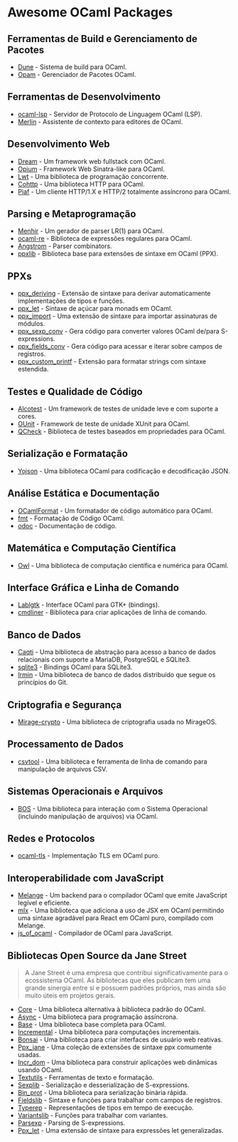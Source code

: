 # Awesome OCaml Packages

## Ferramentas de Build e Gerenciamento de Pacotes
- [Dune](https://dune.build) - Sistema de build para OCaml.
- [Opam](https://opam.ocaml.org) - Gerenciador de Pacotes OCaml.

## Ferramentas de Desenvolvimento
- [ocaml-lsp](https://github.com/ocaml/ocaml-lsp) - Servidor de Protocolo de Linguagem OCaml (LSP).
- [Merlin](https://github.com/ocaml/merlin) - Assistente de contexto para editores de OCaml.

## Desenvolvimento Web
- [Dream](https://aantron.github.io/dream/) - Um framework web fullstack com OCaml.
- [Opium](https://github.com/rgrinberg/opium) - Framework Web Sinatra-like para OCaml.
- [Lwt](https://github.com/ocsigen/lwt) - Uma biblioteca de programação concorrente.
- [Cohttp](https://github.com/mirage/ocaml-cohttp) - Uma biblioteca HTTP para OCaml.
- [Piaf](https://github.com/anmonteiro/piaf) - Um cliente HTTP/1.X e HTTP/2 totalmente assíncrono para OCaml.

## Parsing e Metaprogramação 
- [Menhir](http://gallium.inria.fr/~fpottier/menhir/) - Um gerador de parser LR(1) para OCaml.
- [ocaml-re](https://github.com/ocaml/ocaml-re) - Biblioteca de expressões regulares para OCaml.
- [Angstrom](https://github.com/inhabitedtype/angstrom) - Parser combinators.
- [ppxlib](https://github.com/ocaml-ppx/ppxlib) - Biblioteca base para extensões de sintaxe em OCaml (PPX).

## PPXs
- [ppx_deriving](https://github.com/ocaml-ppx/ppx_deriving) - Extensão de sintaxe para derivar automaticamente implementações de tipos e funções.
- [ppx_let](https://github.com/janestreet/ppx_let) - Sintaxe de açúcar para monads em OCaml.
- [ppx_import](https://github.com/ocaml-ppx/ppx_import) - Uma extensão de sintaxe para importar assinaturas de módulos.
- [ppx_sexp_conv](https://github.com/janestreet/ppx_sexp_conv) - Gera código para converter valores OCaml de/para S-expressions.
- [ppx_fields_conv](https://github.com/janestreet/ppx_fields_conv) - Gera código para acessar e iterar sobre campos de registros.
- [ppx_custom_printf](https://github.com/janestreet/ppx_custom_printf) - Extensão para formatar strings com sintaxe estendida.

## Testes e Qualidade de Código
- [Alcotest](https://github.com/mirage/alcotest) - Um framework de testes de unidade leve e com suporte a cores.
- [OUnit](https://github.com/gildor478/ounit) - Framework de teste de unidade XUnit para OCaml.
- [QCheck](https://github.com/c-cube/qcheck) - Biblioteca de testes baseados em propriedades para OCaml.

## Serialização e Formatação
- [Yojson](https://github.com/ocaml-community/yojson) - Uma biblioteca OCaml para codificação e decodificação JSON.

## Análise Estática e Documentação
- [OCamlFormat](https://github.com/ocaml-ppx/ocamlformat) - Um formatador de código automático para OCaml.
- [fmt](https://github.com/dbuenzli/fmt) - Formatação de Código OCaml.
- [odoc](https://github.com/ocaml/odoc) - Documentação de código.

## Matemática e Computação Científica
- [Owl](https://github.com/owlbarn/owl) - Uma biblioteca de computação científica e numérica para OCaml.

## Interface Gráfica e Linha de Comando
- [Lablgtk](https://github.com/garrigue/lablgtk) - Interface OCaml para GTK+ (bindings).
- [cmdliner](https://github.com/dbuenzli/cmdliner) - Biblioteca para criar aplicações de linha de comando.

## Banco de Dados
- [Caqti](https://github.com/paurkedal/ocaml-caqti) - Uma biblioteca de abstração para acesso a banco de dados relacionais com suporte a MariaDB, PostgreSQL e SQLite3.
- [sqlite3](https://github.com/mmottl/sqlite3-ocaml) - Bindings OCaml para SQLite3.
- [Irmin](https://irmin.org/) - Uma biblioteca de banco de dados distribuído que segue os princípios do Git.

## Criptografia e Segurança
- [Mirage-crypto](https://github.com/mirage/mirage-crypto) - Uma biblioteca de criptografia usada no MirageOS.

## Processamento de Dados
- [csvtool](https://github.com/Chris00/ocaml-csv) - Uma biblioteca e ferramenta de linha de comando para manipulação de arquivos CSV.

## Sistemas Operacionais e Arquivos
- [BOS](https://erratique.ch/software/bos) - Uma biblioteca para interação com o Sistema Operacional (incluindo manipulação de arquivos) via OCaml.

## Redes e Protocolos
- [ocaml-tls](https://github.com/mirleft/ocaml-tls) - Implementação TLS em OCaml puro.

## Interoperabilidade com JavaScript
- [Melange](https://github.com/melange-re/melange) - Um backend para o compilador OCaml que emite JavaScript legível e eficiente.
- [mlx](https://github.com/ocaml-mlx/mlx) - Uma biblioteca que adiciona a uso de JSX em OCaml permitindo uma sintaxe agradável para React em OCaml puro, compilado com Melange.
- [js_of_ocaml](https://github.com/ocsigen/js_of_ocaml) - Compilador de OCaml para JavaScript.

## Bibliotecas Open Source da Jane Street

> A Jane Street é uma empresa que contribui significativamente para o ecossistema OCaml. As bibliotecas que eles publicam tem uma grande sinergia entre si e possuem padrões próprios, mas ainda são muito úteis em projetos gerais.

- [Core](https://github.com/janestreet/core) - Uma biblioteca alternativa à biblioteca padrão do OCaml.
- [Async](https://github.com/janestreet/async) - Uma biblioteca para programação assíncrona.
- [Base](https://github.com/janestreet/base) - Uma biblioteca base completa para OCaml.
- [Incremental](https://github.com/janestreet/incremental) - Uma biblioteca para computações incrementais.
- [Bonsai](https://github.com/janestreet/bonsai) - Uma biblioteca para criar interfaces de usuário web reativas.
- [Ppx_jane](https://github.com/janestreet/ppx_jane) - Uma coleção de extensões de sintaxe ppx comumente usadas.
- [Incr_dom](https://github.com/janestreet/incr_dom) - Uma biblioteca para construir aplicações web dinâmicas usando OCaml.
- [Textutils](https://github.com/janestreet/textutils) - Ferramentas de texto e formatação.
- [Sexplib](https://github.com/janestreet/sexplib) - Serialização e desserialização de S-expressions.
- [Bin_prot](https://github.com/janestreet/bin_prot) - Uma biblioteca para serialização binária rápida.
- [Fieldslib](https://github.com/janestreet/fieldslib) - Sintaxe e funções para trabalhar com campos de registros.
- [Typerep](https://github.com/janestreet/typerep) - Representações de tipos em tempo de execução.
- [Variantslib](https://github.com/janestreet/variantslib) - Funções para trabalhar com variantes.
- [Parsexp](https://github.com/janestreet/parsexp) - Parsing de S-expressions.
- [Ppx_let](https://github.com/janestreet/ppx_let) - Uma extensão de sintaxe para expressões let generalizadas.
